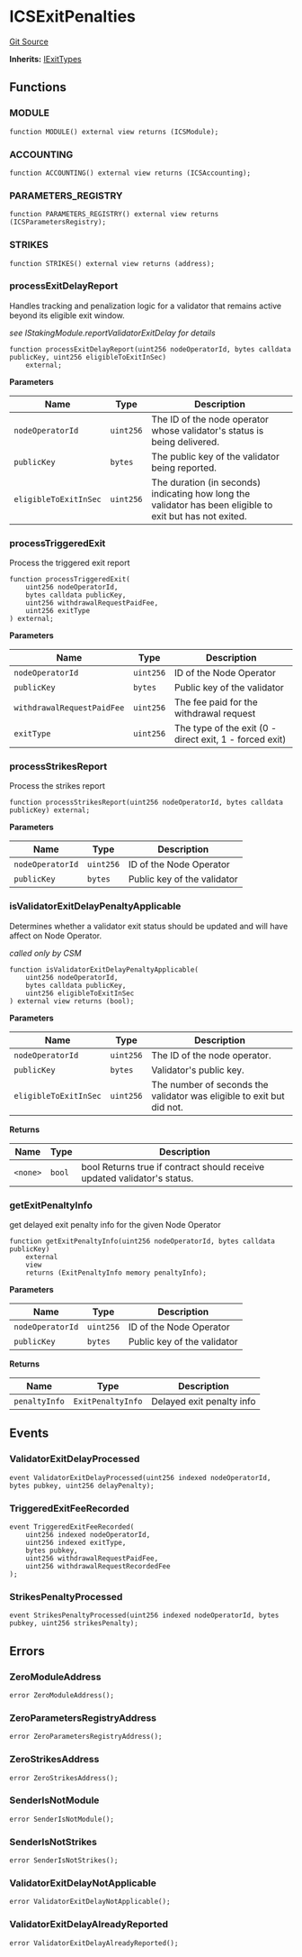 # ICSExitPenalties
[Git Source](https://github.com/lidofinance/community-staking-module/blob/efc92ba178845b0562e369d8d71b585ba381ab86/src/interfaces/ICSExitPenalties.sol)

**Inherits:**
[IExitTypes](/src/interfaces/IExitTypes.sol/interface.IExitTypes.md)


## Functions
### MODULE


```solidity
function MODULE() external view returns (ICSModule);
```

### ACCOUNTING


```solidity
function ACCOUNTING() external view returns (ICSAccounting);
```

### PARAMETERS_REGISTRY


```solidity
function PARAMETERS_REGISTRY() external view returns (ICSParametersRegistry);
```

### STRIKES


```solidity
function STRIKES() external view returns (address);
```

### processExitDelayReport

Handles tracking and penalization logic for a validator that remains active beyond its eligible exit window.

*see IStakingModule.reportValidatorExitDelay for details*


```solidity
function processExitDelayReport(uint256 nodeOperatorId, bytes calldata publicKey, uint256 eligibleToExitInSec)
    external;
```
**Parameters**

|Name|Type|Description|
|----|----|-----------|
|`nodeOperatorId`|`uint256`|The ID of the node operator whose validator's status is being delivered.|
|`publicKey`|`bytes`|The public key of the validator being reported.|
|`eligibleToExitInSec`|`uint256`|The duration (in seconds) indicating how long the validator has been eligible to exit but has not exited.|


### processTriggeredExit

Process the triggered exit report


```solidity
function processTriggeredExit(
    uint256 nodeOperatorId,
    bytes calldata publicKey,
    uint256 withdrawalRequestPaidFee,
    uint256 exitType
) external;
```
**Parameters**

|Name|Type|Description|
|----|----|-----------|
|`nodeOperatorId`|`uint256`|ID of the Node Operator|
|`publicKey`|`bytes`|Public key of the validator|
|`withdrawalRequestPaidFee`|`uint256`|The fee paid for the withdrawal request|
|`exitType`|`uint256`|The type of the exit (0 - direct exit, 1 - forced exit)|


### processStrikesReport

Process the strikes report


```solidity
function processStrikesReport(uint256 nodeOperatorId, bytes calldata publicKey) external;
```
**Parameters**

|Name|Type|Description|
|----|----|-----------|
|`nodeOperatorId`|`uint256`|ID of the Node Operator|
|`publicKey`|`bytes`|Public key of the validator|


### isValidatorExitDelayPenaltyApplicable

Determines whether a validator exit status should be updated and will have affect on Node Operator.

*called only by CSM*


```solidity
function isValidatorExitDelayPenaltyApplicable(
    uint256 nodeOperatorId,
    bytes calldata publicKey,
    uint256 eligibleToExitInSec
) external view returns (bool);
```
**Parameters**

|Name|Type|Description|
|----|----|-----------|
|`nodeOperatorId`|`uint256`|The ID of the node operator.|
|`publicKey`|`bytes`|Validator's public key.|
|`eligibleToExitInSec`|`uint256`|The number of seconds the validator was eligible to exit but did not.|

**Returns**

|Name|Type|Description|
|----|----|-----------|
|`<none>`|`bool`|bool Returns true if contract should receive updated validator's status.|


### getExitPenaltyInfo

get delayed exit penalty info for the given Node Operator


```solidity
function getExitPenaltyInfo(uint256 nodeOperatorId, bytes calldata publicKey)
    external
    view
    returns (ExitPenaltyInfo memory penaltyInfo);
```
**Parameters**

|Name|Type|Description|
|----|----|-----------|
|`nodeOperatorId`|`uint256`|ID of the Node Operator|
|`publicKey`|`bytes`|Public key of the validator|

**Returns**

|Name|Type|Description|
|----|----|-----------|
|`penaltyInfo`|`ExitPenaltyInfo`|Delayed exit penalty info|


## Events
### ValidatorExitDelayProcessed

```solidity
event ValidatorExitDelayProcessed(uint256 indexed nodeOperatorId, bytes pubkey, uint256 delayPenalty);
```

### TriggeredExitFeeRecorded

```solidity
event TriggeredExitFeeRecorded(
    uint256 indexed nodeOperatorId,
    uint256 indexed exitType,
    bytes pubkey,
    uint256 withdrawalRequestPaidFee,
    uint256 withdrawalRequestRecordedFee
);
```

### StrikesPenaltyProcessed

```solidity
event StrikesPenaltyProcessed(uint256 indexed nodeOperatorId, bytes pubkey, uint256 strikesPenalty);
```

## Errors
### ZeroModuleAddress

```solidity
error ZeroModuleAddress();
```

### ZeroParametersRegistryAddress

```solidity
error ZeroParametersRegistryAddress();
```

### ZeroStrikesAddress

```solidity
error ZeroStrikesAddress();
```

### SenderIsNotModule

```solidity
error SenderIsNotModule();
```

### SenderIsNotStrikes

```solidity
error SenderIsNotStrikes();
```

### ValidatorExitDelayNotApplicable

```solidity
error ValidatorExitDelayNotApplicable();
```

### ValidatorExitDelayAlreadyReported

```solidity
error ValidatorExitDelayAlreadyReported();
```

